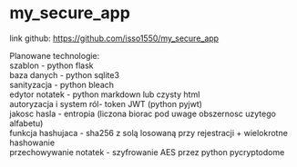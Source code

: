 # my_secure_app
link github: https://github.com/isso1550/my_secure_app

Planowane technologie:\
szablon - python flask\
baza danych - python sqlite3\
sanityzacja - python bleach\
edytor notatek - python markdown lub czysty html\
autoryzacja i system ról- token JWT (python pyjwt)\
jakosc hasla - entropia (liczona biorac pod uwage obszernosc uzytego alfabetu)\
funkcja hashujaca - sha256 z solą losowaną przy rejestracji + wielokrotne hashowanie\
przechowywanie notatek - szyfrowanie AES przez python pycryptodome
